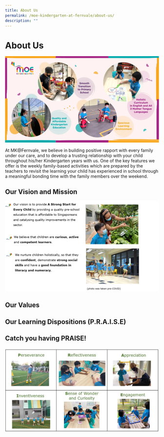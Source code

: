 ```yaml
---
title: About Us
permalink: /moe-kindergarten-at-fernvale/about-us/
description: ""
---
```

# About Us
![](/images/MOE%20Kindergarten%20@%20Fernvale/Picture1.jpg)

At MK@Fernvale, we believe in building positive rapport with every family under our care, and to develop a trusting relationship with your child throughout his/her Kindergarten years with us. One of the key features we offer is the weekly family-based activities which are prepared by the teachers to revisit the learning your child has experienced in school through a meaningful bonding time with the family members over the weekend.

## Our Vision and Mission

![](/images/MOE%20Kindergarten%20@%20Fernvale/PIC%208.png)

## Our Values
## Our Learning Dispositions (P.R.A.I.S.E)

## Catch you having PRAISE!

![](/images/MOE%20Kindergarten%20@%20Fernvale/phase.jpg)


